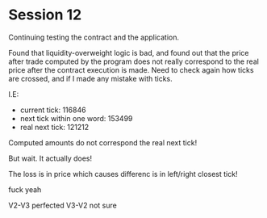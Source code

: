# Session 12

Continuing testing the contract and the application.

Found that liquidity-overweight logic is bad, and found out that the price after trade computed by the program does not really correspond to the real price after the contract execution is made.
Need to check again how ticks are crossed, and if I made any mistake with ticks.

I.E: 

- current tick: 116846
- next tick within one word: 153499
- real next tick: 121212

Computed amounts do not correspond the real next tick!

But wait. It actually does!

The loss is in price which causes differenc is in left/right closest tick!

fuck yeah

V2-V3 perfected
V3-V2 not sure
